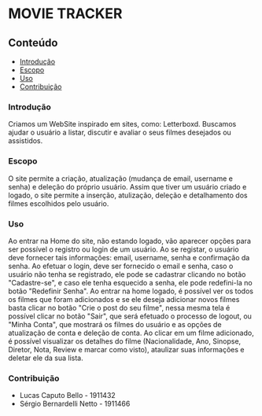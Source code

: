 # MOVIE TRACKER

## Conteúdo

- [Introdução](#introdução)
- [Escopo](#escopo)
- [Uso](#uso)
- [Contribuição](#contribuição)

### Introdução

Criamos um WebSite inspirado em sites, como: Letterboxd. Buscamos ajudar o usuário a listar, discutir e avaliar o seus filmes desejados ou assistidos. 

### Escopo

O site permite a criação, atualização (mudança de email, username e senha) e deleção do próprio usuário. Assim que tiver um usuário criado e logado, o site permite a inserção, atulização, deleção e detalhamento dos filmes escolhidos pelo usuário.

### Uso

Ao entrar na Home do site, não estando logado, vão aparecer opções para ser possível o registro ou login de um usuário. Ao se registar, o usuário deve fornecer tais informações: email, username, senha e confirmação da senha. Ao efetuar o login, deve ser fornecido o email e senha, caso o usuário não tenha se registrado, ele pode se cadastrar clicando no botão "Cadastre-se", e caso ele tenha esquecido a senha, ele pode redefini-la no botão "Redefinir Senha". Ao entrar na home logado, é possível ver os todos os filmes que foram adicionados e se ele deseja adicionar novos filmes basta clicar no botão "Crie o post do seu filme", nessa mesma tela é possível clicar no botão "Sair", que será efetuado o processo de logout, ou "Minha Conta", que mostrará os filmes do usuário e as opções de atualização de conta e deleção de conta. Ao clicar em um filme adicionado, é possível visualizar os detalhes do filme (Nacionalidade, Ano, Sinopse, Diretor, Nota, Review e marcar como visto), ataulizar suas informações e deletar ele da sua lista.

### Contribuição
- Lucas Caputo Bello - 1911432
- Sérgio Bernardelli Netto - 1911466
